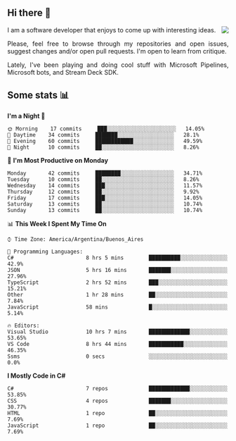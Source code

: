 ## Hi there :slightly_smiling_face:

<img src="https://github-readme-stats.vercel.app/api?username=victorgrycuk&show_icons=true&count_private=true&title_color=F7941E&icon_color=F7941E" align="right">

<p align="justify">
I am a software developer that enjoys to come up with interesting ideas.
<p/>

<p align= "justify">
Please, feel free to browse through my repositories and open issues, suggest changes and/or open pull requests. I'm open to learn from critique.
<p/>

<p align= "justify">
Lately, I've been playing and doing cool stuff with Microsoft Pipelines, Microsoft bots, and Stream Deck SDK.
<p/>

## Some stats :bar_chart:
<!--START_SECTION:waka-->
**I'm a Night 🦉** 

```text
🌞 Morning    17 commits     ███░░░░░░░░░░░░░░░░░░░░░░   14.05% 
🌆 Daytime    34 commits     ███████░░░░░░░░░░░░░░░░░░   28.1% 
🌃 Evening    60 commits     ████████████░░░░░░░░░░░░░   49.59% 
🌙 Night      10 commits     ██░░░░░░░░░░░░░░░░░░░░░░░   8.26%

```
📅 **I'm Most Productive on Monday** 

```text
Monday       42 commits     ████████░░░░░░░░░░░░░░░░░   34.71% 
Tuesday      10 commits     ██░░░░░░░░░░░░░░░░░░░░░░░   8.26% 
Wednesday    14 commits     ███░░░░░░░░░░░░░░░░░░░░░░   11.57% 
Thursday     12 commits     ██░░░░░░░░░░░░░░░░░░░░░░░   9.92% 
Friday       17 commits     ███░░░░░░░░░░░░░░░░░░░░░░   14.05% 
Saturday     13 commits     ██░░░░░░░░░░░░░░░░░░░░░░░   10.74% 
Sunday       13 commits     ██░░░░░░░░░░░░░░░░░░░░░░░   10.74%

```


📊 **This Week I Spent My Time On** 

```text
⌚︎ Time Zone: America/Argentina/Buenos_Aires

💬 Programming Languages: 
C#                       8 hrs 5 mins        ██████████░░░░░░░░░░░░░░░   42.9% 
JSON                     5 hrs 16 mins       ███████░░░░░░░░░░░░░░░░░░   27.96% 
TypeScript               2 hrs 52 mins       ███░░░░░░░░░░░░░░░░░░░░░░   15.21% 
Other                    1 hr 28 mins        ██░░░░░░░░░░░░░░░░░░░░░░░   7.84% 
JavaScript               58 mins             █░░░░░░░░░░░░░░░░░░░░░░░░   5.14%

🔥 Editors: 
Visual Studio            10 hrs 7 mins       █████████████░░░░░░░░░░░░   53.65% 
VS Code                  8 hrs 44 mins       ███████████░░░░░░░░░░░░░░   46.35% 
Ssms                     0 secs              ░░░░░░░░░░░░░░░░░░░░░░░░░   0.0%

```

**I Mostly Code in C#** 

```text
C#                       7 repos             █████████████░░░░░░░░░░░░   53.85% 
CSS                      4 repos             ███████░░░░░░░░░░░░░░░░░░   30.77% 
HTML                     1 repo              ██░░░░░░░░░░░░░░░░░░░░░░░   7.69% 
JavaScript               1 repo              ██░░░░░░░░░░░░░░░░░░░░░░░   7.69%

```



<!--END_SECTION:waka-->

